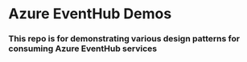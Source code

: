 # Azure EventHub Demos

### This repo is for demonstrating various design patterns for consuming Azure EventHub services
